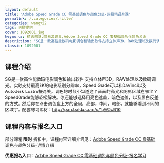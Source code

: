 ```yaml
---
layout: default
title: 'Adobe Speed Grade CC 零基础调色与颜色分级-网易精品单课'
permalink: /:categories/:title/
categories: wangyi2
tags: 网易提供
cover: 1092001.jpg
keywords: 精选网课,网易云课堂,Adobe Speed Grade CC 零基础调色与颜色分级
description: "SG是一款高性能数码电影调色和输出软件支持立体声3D，RAW处理以及数码调光。实时支持最高8K的电影级别分辨率，SpeedGrade可以和DaVinci以及AutodeskLustre相媲美"
classid: 1092001
---
```


## 课程介绍

SG是一款高性能数码电影调色和输出软件 支持立体声3D，RAW处理以及数码调光。实时支持最高8K的电影级别分辨率，Speed Grade可以和DaVinci以及Autodesk Lustre相媲美。调色的时候不知道这个画面的高光和阴影区域在哪里？SpeedGrade能够轻松解决。你还能够选择用亮色遮盖，暗色遮盖，以及黑白反差的方式。然后你在点击调色盘上方的全局，亮部，中间，暗部。就能够看到不同的区域了。配套练习素材：http://pan.baidu.com/s/1qW5cB16

## 课程内容与报名入口

部分课程 **限时** 折扣中，课程内容详细介绍见：[Adobe Speed Grade CC 零基础调色与颜色分级-详情介绍](https://study.163.com/course/introduction/1092001.htm?share=1&shareId=1025206652&utm_campaign=share&utm_medium=iphoneShare&utm_source=&utm_u=1025206652)

**优惠报名入口**：[Adobe Speed Grade CC 零基础调色与颜色分级-报名学习](https://study.163.com/course/introduction/1092001.htm?share=1&shareId=1025206652&utm_campaign=share&utm_medium=iphoneShare&utm_source=&utm_u=1025206652)

